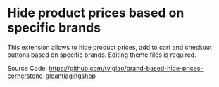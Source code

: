 # Hide product prices based on specific brands

This extension allows to hide product prices, add to cart and checkout buttons based on specific brands. Editing theme files is required.

Source Code: https://github.com/tvlgiao/brand-based-hide-prices-cornerstone-gloantiagingshop

